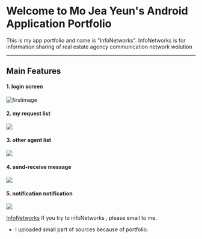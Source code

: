 Welcome to Mo Jea Yeun's Android Application Portfolio
=======================================

This is my app portfolio and name is "InfoNetworks".
InfoNetworks is for information sharing of real estate agency communication network wolution

----------


Main Features
-------------

#### <i class="icon-file"></i> 1. login screen
![firstimage](./app_intro/m1.png)

#### <i class="icon-file"></i> 2. my request list
![](./app_intro/m2.png)

#### <i class="icon-file"></i> 3. other agent list
![](./app_intro/m3.png)

#### <i class="icon-file"></i> 4. send-receive message
![](./app_intro/m4.png)

#### <i class="icon-file"></i> 5. notification notification
![](./app_intro/m5.png)



[InfoNetworks](http://www.infonetworks.co.kr/demo/) If you try to infoNetworks , please email to me.

* I uploaded small part of sources because of portfolio. 
